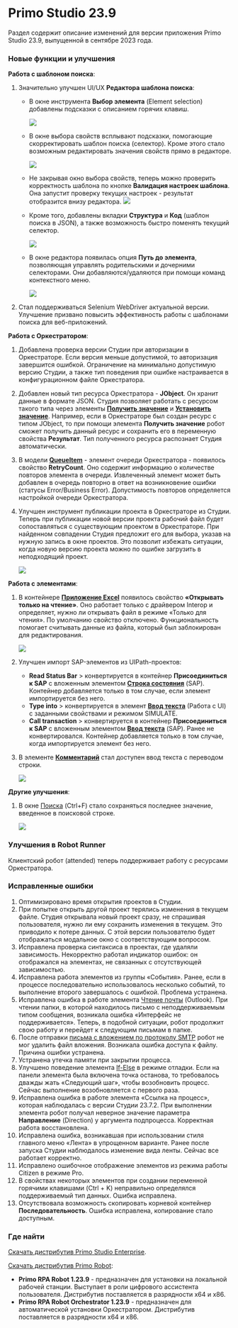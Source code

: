 # Primo Studio 23.9
Раздел содержит описание изменений для версии приложения Primo Studio 23.9, выпущенной в сентябре 2023 года.

### Новые функции и улучшения

**Работа с шаблоном поиска**:

1. Значительно улучшен UI/UX **Редактора шаблона поиска**:

   * В окне инструмента **Выбор элемента** (Element selection) добавлены подсказки с описанием горячих клавиш. 
  
     ![](<../../.gitbook/assets/picker-3.png>)
   
   * В окне выбора свойств всплывают подсказки, помогающие скорректировать шаблон поиска (селектор). Кроме этого стало возможным редактировать значения свойств прямо в редакторе.
  
     ![](<../../.gitbook/assets/tips-in-template-editor.png>)
     
   * Не закрывая окно выбора свойств, теперь можно проверить корректность шаблона по кнопке **Валидация настроек шаблона**. Она запустит проверку текущих настроек - результат отобразится внизу редактора. 
     ![](<../../.gitbook/assets/search settings validation.png>)

   * Кроме того, добавлены вкладки **Структура** и **Код** (шаблон поиска в JSON), а также возможность быстро поменять текущий селектор.

     ![](<../../.gitbook/assets/structure-tub-in-editor.png>)

   * В окне редактора появилась опция **Путь до элемента**, позволяющая управлять родительскими и дочерними селекторами. Они добавляются/удаляются при помощи команд контекстного меню.

     ![](<../../.gitbook/assets/path-to-element-in-editor-2.png>)

1. Стал поддерживаться Selenium WebDriver актуальной версии. Улучшение призвано повысить эффективность работы с шаблонами поиска для веб-приложений.

**Работа с Оркестратором**:

1. Добавлена проверка версии Студии при авторизации в Оркестраторе. Если версия меньше допустимой, то авторизация завершится ошибкой. Ограничение на минимально допустимую версию Студии, а также тип поведения при ошибке настраивается в конфигурационном файле Оркестратора.

1. Добавлен новый тип ресурса Оркестратора - **JObject**. Он хранит данные в формате JSON. Студия позволяет работать с ресурсом такого типа через элементы [**Получить значение**](https://docs.primo-rpa.ru/primo-rpa/g_elements/el_basic/els_orch/els_assets/el_orch_getvalue) и [**Установить значение**](https://docs.primo-rpa.ru/primo-rpa/g_elements/el_basic/els_orch/els_assets/el_orch_setvalue). Например, если в Оркестраторе был создан ресурс с типом JObject, то при помощи элемента **Получить значение** робот сможет получить данный ресурс и сохранить его в переменную свойства **Результат**. Тип полученного ресурса распознает Студия автоматически.

1. В модели [**QueueItem**](https://docs.primo-rpa.ru/primo-rpa/g_elements/el_basic/els_orch/els_queues/datatypes) - элемент очереди Оркестратора - появилось свойство **RetryCount**. Оно содержит информацию о количестве повторов элемента в очереди. Извлеченный элемент может быть добавлен в очередь повторно в ответ на возникновение ошибки (статусы Error/Business Error). Допустимость повторов определяется настройкой очереди Оркестратора.

1. Улучшен инструмент публикации проекта в Оркестраторе из Студии. Теперь при публикации новой версии проекта рабочий файл будет сопоставляться с существующим проектом в Оркестраторе. При найденном совпадении Студия предложит его для выбора, указав на нужную запись в окне проектов. Это позволит избежать ситуации, когда новую версию проекта можно по ошибке загрузить в неподходящий проект.

   ![](<../../.gitbook/assets/export-project-to-orch-2.png>)

**Работа с элементами**:

1. В контейнере [**Приложение Excel**](https://docs.primo-rpa.ru/primo-rpa/g_elements/el_basic/els_excel/el_excel_app) появилось свойство **«Открывать только на чтение»**. Оно работает только с драйвером Interop и определяет, нужно ли открывать файл в режиме «Только для чтения». По умолчанию свойство отключено. Функциональность помогает считывать данные из файла, который был заблокирован для редактирования.

   ![](<../../.gitbook/assets/excel-only-read-2.png>)   
  
1. Улучшен импорт SAP-элементов из UIPath-проектов:
   * **Read Status Bar** > конвертируется в контейнер **Присоединиться к SAP** с вложенным элементом [**Строка состояния**](https://docs.primo-rpa.ru/primo-rpa/g_elements/el_basic/els_sap/el_statusbar) (SAP). Контейнер добавляется только в том случае, если элемент импортируется без него. 
   * **Type into** > конвертируется в элемент [**Ввод текста**](https://docs.primo-rpa.ru/primo-rpa/g_elements/el_basic/els_uiinteraction/el_inputtext) (Работа с UI) с заданными свойствами и режимом SIMULATE.
   * **Сall transaction** > конвертируется в контейнер **Присоединиться к SAP** с вложенным элементом [**Ввод текста**](https://docs.primo-rpa.ru/primo-rpa/g_elements/el_basic/els_sap/el_sap_input) (SAP). Ранее не конвертировался. Контейнер добавляется только в том случае, когда импортируется элемент без него. 

1. В элементе [**Комментарий**](https://docs.primo-rpa.ru/primo-rpa/g_elements/el_basic/els_dialogs/el_dialogs_comment) стал доступен ввод текста с переводом строки. 

   ![](<../../.gitbook/assets/element-wfcomment-for-relis-notes.png>)

**Другие улучшения**:

1. В окне [Поиска](https://docs.primo-rpa.ru/primo-rpa/primo-studio/projects/search) (Ctrl+F) стало сохраняться последнее значение, введенное в поисковой строке.

   ![](<../../.gitbook/assets/find-window-for-relis.png>)

### Улучшения в Robot Runner

Клиентский робот (attended) теперь поддерживает работу с ресурсами Оркестратора. 

### Исправленные ошибки 
1. Оптимизировано время открытия проектов в Студии.
1. При попытке открыть другой проект терялись изменения в текущем файле. Студия открывала новый проект сразу, не спрашивая пользователя, нужно ли ему сохранить изменения в текущем. Это приводило к потере данных. С этой версии пользователю будет отображаться модальное окно с соответствующим вопросом.
1. Исправлена проверка синтаксиса в проектах, где удаляли зависимость. Некорректно работал индикатор ошибок: он отображался на элементах, не связанных с отсутствующей зависимостью.
1. Исправлена работа элементов из группы «События». Ранее, если в процессе последовательно использовалось несколько событий, то выполнение второго завершалось с ошибкой. Проблема устранена.
1. Исправлена ошибка в работе элемента [Чтение почты](https://docs.primo-rpa.ru/primo-rpa/g_elements/el_basic/els_outlook/el_outlook_readmail) (Outlook). При чтении папки, в которой находилось письмо с неподдерживаемым типом сообщения, возникала ошибка «Интерфейс не поддерживается». Теперь, в подобной ситуации, робот продолжит свою работу и перейдет к следующим письмам в папке. 
1. После отправки [письма с вложением по протоколу SMTP](https://docs.primo-rpa.ru/primo-rpa/g_elements/el_basic/els_mail/el_mail_smtp) робот не мог удалить файл вложения. Возникала ошибка доступа к файлу. Причина ошибки устранена.
1. Устранена утечка памяти при закрытии процесса. 
1. Улучшено поведение элемента [If-Else](https://docs.primo-rpa.ru/primo-rpa/g_elements/el_basic/els_logic/el_logic_ifelse) в режиме отладки. Если на панели элемента была включена точка останова, то требовалось дважды жать «Следующий шаг», чтобы возобновить процесс. Сейчас выполнение возобновляется с первого раза. 
1. Исправлена ошибка в работе элемента «Ссылка на процесс», которая наблюдалась с версии Студии 23.7.2. При выполнении элемента робот получал неверное значение параметра **Направление** (Direction) у аргумента подпроцесса. Корректная работа восстановлена.
1. Исправлена ошибка, возникавшая при использовании стиля главного меню «Лента» в упрощенном варианте. Ранее после запуска Студии наблюдалось изменение вида ленты. Сейчас все работает корректно.
1. Исправлено ошибочное отображение элементов из режима работы Citizen в режиме Pro.
1. В свойствах некоторых элементов при создании переменной горячими клавишами (Ctrl + K) неправильно определялся поддерживаемый тип данных. Ошибка исправлена.
1. Отсутствовала возможность скопировать корневой контейнер **Последовательность**. Ошибка исправлена, копирование стало доступным.


### Где найти
[Скачать дистрибутив Primo Studio Enterprise](https://disk.primo-rpa.ru/index.php/s/primo?path=%2FRelease%2FStudio).

[Скачать дистрибутив Primo Robot](https://disk.primo-rpa.ru/index.php/s/primo?path=%2FRelease%2FRobot):
* **Primo RPA Robot 1.23.9** - предназначен для установки на локальной рабочей станции. Выступает в роли цифрового ассистента пользователя. Дистрибутив поставляется в разрядности x64 и x86.
* **Primo RPA Robot Orchestrator 1.23.9** - предназначен для автоматической установки Оркестратором. Дистрибутив поставляется в разрядности x64 и x86.




